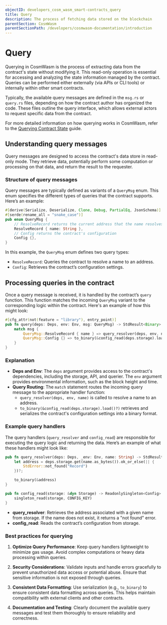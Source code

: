 ```yaml
---
objectID: developers_cosm_wasm_smart-contracts_query
title: Query
description: The process of fetching data stored on the blockchain
parentSection: CosmWasm
parentSectionPath: /developers/cosmwasm-documentation/introduction
---
```


# Query

Querying in CosmWasm is the process of extracting data from the contract's state without modifying it. This read-only operation is essential for accessing and analyzing the state information managed by the contract. Queries can be performed either externally (via APIs or CLI tools) or internally within other smart contracts.

Typically, the available query messages are defined in the `msg.rs` or `query.rs` files, depending on how the contract author has organized the code. These files outline the query interface, which allows external actors to request specific data from the contract.

For more detailed information on how querying works in CosmWasm, refer to the [Querying Contract State](/developers/smart-contracts/architecture/querying) guide.

## Understanding query messages

Query messages are designed to access the contract's data store in read-only mode. They retrieve data, potentially perform some computation or processing on that data, and return the result to the requester.

### Structure of query messages

Query messages are typically defined as variants of a `QueryMsg` enum. This enum specifies the different types of queries that the contract supports. Here’s an example:

```rust
#[derive(Serialize, Deserialize, Clone, Debug, PartialEq, JsonSchema)]
#[serde(rename_all = "snake_case")]
pub enum QueryMsg {
    // ResolveRecord returns the current address that the name resolves to
    ResolveRecord { name: String },
    // Config returns the contract's configuration
    Config {},
}
```

In this example, the `QueryMsg` enum defines two query types:
- `ResolveRecord`: Queries the contract to resolve a name to an address.
- `Config`: Retrieves the contract’s configuration settings.

## Processing queries in the contract

Once a query message is received, it is handled by the contract’s `query` function. This function matches the incoming `QueryMsg` variant to the corresponding logic within the contract. Here's an example of how this might look:

```rust
#[cfg_attr(not(feature = "library"), entry_point)]
pub fn query(deps: Deps, env: Env, msg: QueryMsg) -> StdResult<Binary> {
    match msg {
        QueryMsg::ResolveRecord { name } => query_resolver(deps, env, name),
        QueryMsg::Config {} => to_binary(&config_read(deps.storage).load()?),
    }
}
```

### Explanation

- **Deps and Env**: The `deps` argument provides access to the contract's dependencies, including the storage, API, and querier. The `env` argument provides environmental information, such as the block height and time.
- **Query Routing**: The `match` statement routes the incoming query message to the appropriate handler function:
  - `query_resolver(deps, env, name)` is called to resolve a name to an address.
  - `to_binary(&config_read(deps.storage).load()?)` retrieves and serializes the contract's configuration settings into a binary format.

### Example query handlers

The query handlers (`query_resolver` and `config_read`) are responsible for executing the query logic and returning the data. Here’s an example of what these handlers might look like:

```rust
pub fn query_resolver(deps: Deps, _env: Env, name: String) -> StdResult<Binary> {
    let address = deps.storage.get(name.as_bytes()).ok_or_else(|| {
        StdError::not_found("Record")
    })?;

    to_binary(&address)
}

pub fn config_read(storage: &dyn Storage) -> ReadonlySingleton<Config> {
    singleton_read(storage, CONFIG_KEY)
}
```

- **query_resolver**: Retrieves the address associated with a given name from storage. If the name does not exist, it returns a "not found" error.
- **config_read**: Reads the contract’s configuration from storage.

### Best practices for querying

1. **Optimize Query Performance**: Keep query handlers lightweight to minimize gas usage. Avoid complex computations or heavy data processing within queries.
  
2. **Security Considerations**: Validate inputs and handle errors gracefully to prevent unauthorized data access or potential abuse. Ensure that sensitive information is not exposed through queries.

3. **Consistent Data Formatting**: Use serialization (e.g., `to_binary`) to ensure consistent data formatting across queries. This helps maintain compatibility with external clients and other contracts.

4. **Documentation and Testing**: Clearly document the available query messages and test them thoroughly to ensure reliability and correctness.